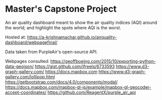 # Master's Capstone Project

An air quality dashboard meant to show the air quality indices (AQI) around the world; and highlight the spots where AQI is the worst. 

Hosted at:
https://a-krishnamachar.github.io/airquality-dashboard/webpagefinal/


Data taken from PurpleAir's open-source API.


Webpages consulted:
https://geoffboeing.com/2015/10/exporting-python-data-geojson/
https://gist.github.com/jfreels/6733593
https://www.d3-graph-gallery.com/
https://docs.mapbox.com
https://www.d3-graph-gallery.com/lollipop.html
https://getbootstrap.com/docs/4.0/components/modal/
https://docs.mapbox.com/mapbox-gl-js/example/mapbox-gl-geocoder-accept-coordinates/
https://github.com/ReagentX/purple_air_api
